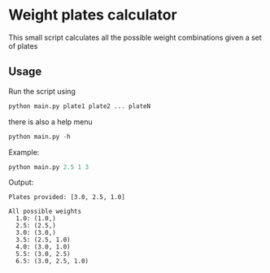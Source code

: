 # Weight plates calculator

This small script calculates all the possible weight combinations given a set of plates

## Usage

Run the script using

```python
python main.py plate1 plate2 ... plateN
```

there is also a help menu

```python
python main.py -h
```

Example:
```python
python main.py 2.5 1 3
```

Output:
```shell
Plates provided: [3.0, 2.5, 1.0]

All possible weights
  1.0: (1.0,)
  2.5: (2.5,)
  3.0: (3.0,)
  3.5: (2.5, 1.0)
  4.0: (3.0, 1.0)
  5.5: (3.0, 2.5)
  6.5: (3.0, 2.5, 1.0)
```